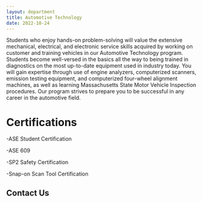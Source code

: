 ```yaml
---
layout: department
title: Automotive Technology
date: 2022-10-24
---
```

Students who enjoy hands-on problem-solving will value the extensive mechanical, electrical, and electronic service skills acquired by working on customer and training vehicles in our Automotive Technology program. Students become well-versed in the basics all the way to being trained in diagnostics on the most up-to-date equipment used in industry today. You will gain expertise through use of engine analyzers, computerized scanners, emission testing equipment, and computerized four-wheel alignment machines, as well as learning Massachusetts State Motor Vehicle Inspection procedures.  Our program strives to prepare you to be successful in any career in the automotive field.

# Certifications 
-ASE Student Certification 

-ASE 609

-SP2 Safety Certification

-Snap-on Scan Tool Certification

## Contact Us